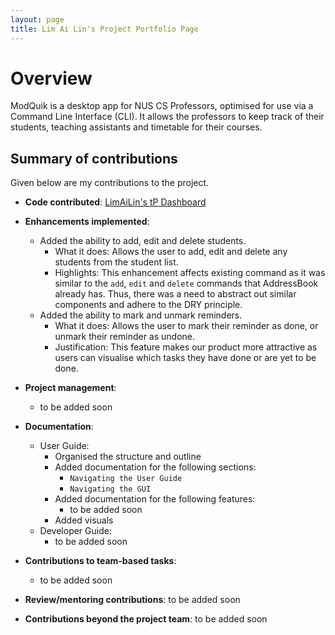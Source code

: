 ```yaml
---
layout: page
title: Lim Ai Lin's Project Portfolio Page
---
```


# Overview
ModQuik is a desktop app for NUS CS Professors, optimised for use via a Command Line Interface (CLI).
It allows the professors to keep track of their students, teaching assistants and timetable for their courses.

## Summary of contributions
Given below are my contributions to the project.

* **Code contributed**: [LimAiLin's tP Dashboard](https://nus-cs2103-ay2223s1.github.io/tp-dashboard/?search=LimAiLin&breakdown=true)

* **Enhancements implemented**:
  * Added the ability to add, edit and delete students.
      * What it does: Allows the user to add, edit and delete any students from the student list.
      * Highlights: This enhancement affects existing command as it was similar to the `add`, `edit` and `delete` commands that AddressBook already has.
        Thus, there was a need to abstract out similar components and adhere to the DRY principle.
  * Added the ability to mark and unmark reminders.
      * What it does: Allows the user to mark their reminder as done, or unmark their reminder as undone.
      * Justification: This feature makes our product more attractive as users can visualise which tasks they have done or are yet to be done.

* **Project management**:
    * to be added soon

* **Documentation**:
    * User Guide:
        * Organised the structure and outline
        * Added documentation for the following sections:
          * `Navigating the User Guide`
          * `Navigating the GUI`
        * Added documentation for the following features:
          * to be added soon
        * Added visuals
    * Developer Guide:
        * to be added soon

* **Contributions to team-based tasks**:
    * to be added soon

* **Review/mentoring contributions**: to be added soon

* **Contributions beyond the project team**: to be added soon

